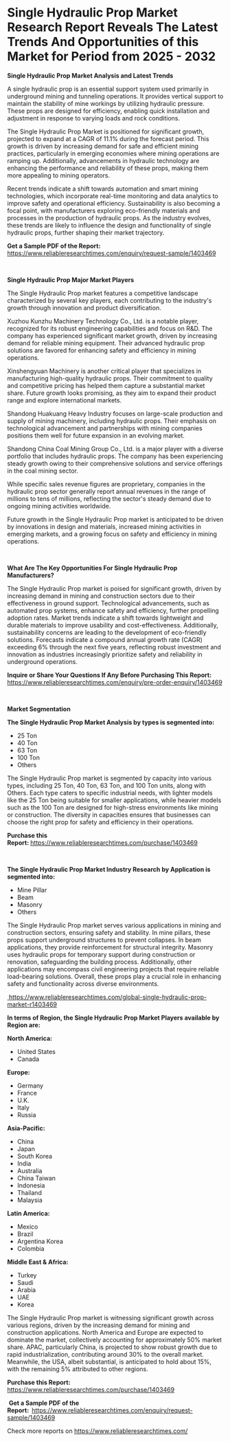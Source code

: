 <p><h1>Single Hydraulic Prop Market Research Report Reveals The Latest Trends And Opportunities of this Market for Period from 2025 - 2032</h1></p><p><strong>Single Hydraulic Prop Market Analysis and Latest Trends</strong></p>
<p><p>A single hydraulic prop is an essential support system used primarily in underground mining and tunneling operations. It provides vertical support to maintain the stability of mine workings by utilizing hydraulic pressure. These props are designed for efficiency, enabling quick installation and adjustment in response to varying loads and rock conditions.</p><p>The Single Hydraulic Prop Market is positioned for significant growth, projected to expand at a CAGR of 11.1% during the forecast period. This growth is driven by increasing demand for safe and efficient mining practices, particularly in emerging economies where mining operations are ramping up. Additionally, advancements in hydraulic technology are enhancing the performance and reliability of these props, making them more appealing to mining operators.</p><p>Recent trends indicate a shift towards automation and smart mining technologies, which incorporate real-time monitoring and data analytics to improve safety and operational efficiency. Sustainability is also becoming a focal point, with manufacturers exploring eco-friendly materials and processes in the production of hydraulic props. As the industry evolves, these trends are likely to influence the design and functionality of single hydraulic props, further shaping their market trajectory.</p></p>
<p><strong>Get a Sample PDF of the Report:&nbsp;</strong> <a href="https://www.reliableresearchtimes.com/enquiry/request-sample/1403469?utm_campaign=3206&utm_medium=2&utm_source=Github&utm_content=ia&utm_term=28032025&utm_id=single-hydraulic-prop">https://www.reliableresearchtimes.com/enquiry/request-sample/1403469</a></p>
<p>&nbsp;</p>
<p><strong>Single Hydraulic Prop Major Market Players</strong></p>
<p><p>The Single Hydraulic Prop market features a competitive landscape characterized by several key players, each contributing to the industry's growth through innovation and product diversification. </p><p>Xuzhou Kunzhu Machinery Technology Co., Ltd. is a notable player, recognized for its robust engineering capabilities and focus on R&D. The company has experienced significant market growth, driven by increasing demand for reliable mining equipment. Their advanced hydraulic prop solutions are favored for enhancing safety and efficiency in mining operations.</p><p>Xinshengyuan Machinery is another critical player that specializes in manufacturing high-quality hydraulic props. Their commitment to quality and competitive pricing has helped them capture a substantial market share. Future growth looks promising, as they aim to expand their product range and explore international markets.</p><p>Shandong Huakuang Heavy Industry focuses on large-scale production and supply of mining machinery, including hydraulic props. Their emphasis on technological advancement and partnerships with mining companies positions them well for future expansion in an evolving market.</p><p>Shandong China Coal Mining Group Co., Ltd. is a major player with a diverse portfolio that includes hydraulic props. The company has been experiencing steady growth owing to their comprehensive solutions and service offerings in the coal mining sector.</p><p>While specific sales revenue figures are proprietary, companies in the hydraulic prop sector generally report annual revenues in the range of millions to tens of millions, reflecting the sector's steady demand due to ongoing mining activities worldwide.</p><p>Future growth in the Single Hydraulic Prop market is anticipated to be driven by innovations in design and materials, increased mining activities in emerging markets, and a growing focus on safety and efficiency in mining operations.</p></p>
<p>&nbsp;</p>
<p><strong>What Are The Key Opportunities For Single Hydraulic Prop Manufacturers?</strong></p>
<p><p>The Single Hydraulic Prop market is poised for significant growth, driven by increasing demand in mining and construction sectors due to their effectiveness in ground support. Technological advancements, such as automated prop systems, enhance safety and efficiency, further propelling adoption rates. Market trends indicate a shift towards lightweight and durable materials to improve usability and cost-effectiveness. Additionally, sustainability concerns are leading to the development of eco-friendly solutions. Forecasts indicate a compound annual growth rate (CAGR) exceeding 6% through the next five years, reflecting robust investment and innovation as industries increasingly prioritize safety and reliability in underground operations.</p></p>
<p><strong>Inquire or Share Your Questions If Any Before Purchasing This Report:</strong> <a href="https://www.reliableresearchtimes.com/enquiry/pre-order-enquiry/1403469?utm_campaign=3206&utm_medium=2&utm_source=Github&utm_content=ia&utm_term=28032025&utm_id=single-hydraulic-prop">https://www.reliableresearchtimes.com/enquiry/pre-order-enquiry/1403469</a></p>
<p>&nbsp;</p>
<p><strong>Market Segmentation</strong></p>
<p><strong>The Single Hydraulic Prop Market Analysis by types is segmented into:</strong></p>
<p><ul><li>25 Ton</li><li>40 Ton</li><li>63 Ton</li><li>100 Ton</li><li>Others</li></ul></p>
<p><p>The Single Hydraulic Prop market is segmented by capacity into various types, including 25 Ton, 40 Ton, 63 Ton, and 100 Ton units, along with Others. Each type caters to specific industrial needs, with lighter models like the 25 Ton being suitable for smaller applications, while heavier models such as the 100 Ton are designed for high-stress environments like mining or construction. The diversity in capacities ensures that businesses can choose the right prop for safety and efficiency in their operations.</p></p>
<p><strong>Purchase this Report:&nbsp;</strong><a href="https://www.reliableresearchtimes.com/purchase/1403469?utm_campaign=3206&utm_medium=2&utm_source=Github&utm_content=ia&utm_term=28032025&utm_id=single-hydraulic-prop">https://www.reliableresearchtimes.com/purchase/1403469</a></p>
<p>&nbsp;</p>
<p><strong>The Single Hydraulic Prop Market Industry Research by Application is segmented into:</strong></p>
<p><ul><li>Mine Pillar</li><li>Beam</li><li>Masonry</li><li>Others</li></ul></p>
<p><p>The Single Hydraulic Prop market serves various applications in mining and construction sectors, ensuring safety and stability. In mine pillars, these props support underground structures to prevent collapses. In beam applications, they provide reinforcement for structural integrity. Masonry uses hydraulic props for temporary support during construction or renovation, safeguarding the building process. Additionally, other applications may encompass civil engineering projects that require reliable load-bearing solutions. Overall, these props play a crucial role in enhancing safety and functionality across diverse environments.</p></p>
<p><a href="https://www.reliableresearchtimes.com/global-single-hydraulic-prop-market-r1403469?utm_campaign=3206&utm_medium=2&utm_source=Github&utm_content=ia&utm_term=28032025&utm_id=single-hydraulic-prop">&nbsp;https://www.reliableresearchtimes.com/global-single-hydraulic-prop-market-r1403469</a></p>
<p><strong>In terms of Region, the Single Hydraulic Prop Market Players available by Region are:</strong></p>
<p>
    <p> <strong> North America: </strong>
        <ul>
            <li>United States</li>
            <li>Canada</li>
        </ul>
        </p> 
    <p> <strong> Europe: </strong>
        <ul>
            <li>Germany</li>
            <li>France</li>
            <li>U.K.</li>
            <li>Italy</li>
            <li>Russia</li>
        </ul>
        </p> 
    <p> <strong> Asia-Pacific: </strong>
        <ul>
            <li>China</li>
            <li>Japan</li>
            <li>South Korea</li>
            <li>India</li>
            <li>Australia</li>
            <li>China Taiwan</li>
            <li>Indonesia</li>
            <li>Thailand</li>
            <li>Malaysia</li>
        </ul>
        </p> 
    <p> <strong> Latin America: </strong>
        <ul>
            <li>Mexico</li>
            <li>Brazil</li>
            <li>Argentina Korea</li>
            <li>Colombia</li>
        </ul>
        </p> 
    <p> <strong> Middle East & Africa: </strong>
        <ul>
            <li>Turkey</li>
            <li>Saudi</li>
            <li>Arabia</li>
            <li>UAE</li>
            <li>Korea</li>
        </ul>
    </p>
    </p>
<p><p>The Single Hydraulic Prop market is witnessing significant growth across various regions, driven by the increasing demand for mining and construction applications. North America and Europe are expected to dominate the market, collectively accounting for approximately 50% market share. APAC, particularly China, is projected to show robust growth due to rapid industrialization, contributing around 30% to the overall market. Meanwhile, the USA, albeit substantial, is anticipated to hold about 15%, with the remaining 5% attributed to other regions.</p></p>
<p><strong>Purchase this Report: </strong><a href="https://www.reliableresearchtimes.com/purchase/1403469?utm_campaign=3206&utm_medium=2&utm_source=Github&utm_content=ia&utm_term=28032025&utm_id=single-hydraulic-prop">https://www.reliableresearchtimes.com/purchase/1403469</a></p>
<p>&nbsp;<strong>Get a Sample PDF of the Report:&nbsp;&nbsp;</strong><a href="https://www.reliableresearchtimes.com/enquiry/request-sample/1403469?utm_campaign=3206&utm_medium=2&utm_source=Github&utm_content=ia&utm_term=28032025&utm_id=single-hydraulic-prop">https://www.reliableresearchtimes.com/enquiry/request-sample/1403469</a></p>
<p><strong></strong></p>
<p>Check more reports on <a href="https://www.reliableresearchtimes.com/?utm_campaign=3206&utm_medium=2&utm_source=Github&utm_content=ia&utm_term=28032025&utm_id=single-hydraulic-prop">https://www.reliableresearchtimes.com/</a></p>